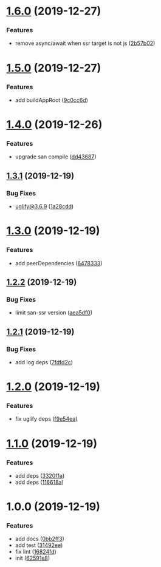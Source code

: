 # [1.6.0](https://github.com/searchfe/makit-plugin/compare/v1.5.0...v1.6.0) (2019-12-27)


### Features

* remove async/await when ssr target is not js ([2b57b02](https://github.com/searchfe/makit-plugin/commit/2b57b02e5dec9646ab0e3a0ed16d09cbd027408e))

# [1.5.0](https://github.com/searchfe/makit-plugin/compare/v1.4.0...v1.5.0) (2019-12-27)


### Features

* add buildAppRoot ([9c0cc6d](https://github.com/searchfe/makit-plugin/commit/9c0cc6da2bdce69d660b705a46a7f5dce2bad7fe))

# [1.4.0](https://github.com/searchfe/makit-plugin/compare/v1.3.1...v1.4.0) (2019-12-26)


### Features

* upgrade san compile ([dd43687](https://github.com/searchfe/makit-plugin/commit/dd4368772085887bcab98a080283d821259fc9b9))

## [1.3.1](https://github.com/searchfe/makit-plugin/compare/v1.3.0...v1.3.1) (2019-12-19)


### Bug Fixes

* uglify@3.6.9 ([1a28cdd](https://github.com/searchfe/makit-plugin/commit/1a28cdde86c30cb0701fc52165799ca5c7953070))

# [1.3.0](https://github.com/searchfe/makit-plugin/compare/v1.2.2...v1.3.0) (2019-12-19)


### Features

* add peerDependencies ([6478333](https://github.com/searchfe/makit-plugin/commit/64783334749c7c336c660a1f902014d17b73e2fb))

## [1.2.2](https://github.com/searchfe/makit-plugin/compare/v1.2.1...v1.2.2) (2019-12-19)


### Bug Fixes

* limit san-ssr version ([aea5df0](https://github.com/searchfe/makit-plugin/commit/aea5df05d3fb49ade5614f90585a8e6b65823b81))

## [1.2.1](https://github.com/searchfe/makit-plugin/compare/v1.2.0...v1.2.1) (2019-12-19)


### Bug Fixes

* add log deps ([7fdfd2c](https://github.com/searchfe/makit-plugin/commit/7fdfd2ce820df4e82d0dcae775b29d3f534e0ed6))

# [1.2.0](https://github.com/searchfe/makit-plugin/compare/v1.1.0...v1.2.0) (2019-12-19)


### Features

* fix uglify deps ([f9e54ea](https://github.com/searchfe/makit-plugin/commit/f9e54ea7727025b12e7a98fd6b61be403127f204))

# [1.1.0](https://github.com/searchfe/makit-plugin/compare/v1.0.0...v1.1.0) (2019-12-19)


### Features

* add deps ([3320f1a](https://github.com/searchfe/makit-plugin/commit/3320f1a225fe4eff2465dee5837ea9d175243311))
* add deps ([116618a](https://github.com/searchfe/makit-plugin/commit/116618afb4126ada163ed8c4fb8caed5e178fc8e))

# 1.0.0 (2019-12-19)


### Features

* add docs ([0bb2ff3](https://github.com/searchfe/makit-plugin/commit/0bb2ff357f0d279d89f1e8391c807b409dcf1d79))
* add test ([31492ee](https://github.com/searchfe/makit-plugin/commit/31492ee3c7adb72a71cf2315f2bb9b74483ecb70))
* fix lint ([16824fd](https://github.com/searchfe/makit-plugin/commit/16824fd1983a161d42ba642831cc081e5c012df2))
* init ([62591e8](https://github.com/searchfe/makit-plugin/commit/62591e8dbba51bac85cc95aca521bc5b9ff7af1f))
